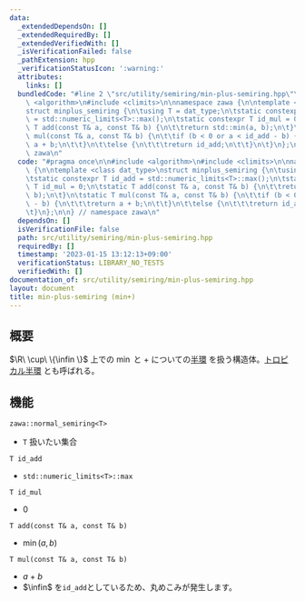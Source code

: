 ```yaml
---
data:
  _extendedDependsOn: []
  _extendedRequiredBy: []
  _extendedVerifiedWith: []
  _isVerificationFailed: false
  _pathExtension: hpp
  _verificationStatusIcon: ':warning:'
  attributes:
    links: []
  bundledCode: "#line 2 \"src/utility/semiring/min-plus-semiring.hpp\"\n\n#include\
    \ <algorithm>\n#include <climits>\n\nnamespace zawa {\n\ntemplate <class dat_type>\n\
    struct minplus_semiring {\n\tusing T = dat_type;\n\tstatic constexpr T id_add\
    \ = std::numeric_limits<T>::max();\n\tstatic constexpr T id_mul = 0;\n\tstatic\
    \ T add(const T& a, const T& b) {\n\t\treturn std::min(a, b);\n\t}\n\tstatic T\
    \ mul(const T& a, const T& b) {\n\t\tif (b < 0 or a < id_add - b) {\n\t\t\treturn\
    \ a + b;\n\t\t}\n\t\telse {\n\t\t\treturn id_add;\n\t\t}\n\t}\n};\n\n} // namespace\
    \ zawa\n"
  code: "#pragma once\n\n#include <algorithm>\n#include <climits>\n\nnamespace zawa\
    \ {\n\ntemplate <class dat_type>\nstruct minplus_semiring {\n\tusing T = dat_type;\n\
    \tstatic constexpr T id_add = std::numeric_limits<T>::max();\n\tstatic constexpr\
    \ T id_mul = 0;\n\tstatic T add(const T& a, const T& b) {\n\t\treturn std::min(a,\
    \ b);\n\t}\n\tstatic T mul(const T& a, const T& b) {\n\t\tif (b < 0 or a < id_add\
    \ - b) {\n\t\t\treturn a + b;\n\t\t}\n\t\telse {\n\t\t\treturn id_add;\n\t\t}\n\
    \t}\n};\n\n} // namespace zawa\n"
  dependsOn: []
  isVerificationFile: false
  path: src/utility/semiring/min-plus-semiring.hpp
  requiredBy: []
  timestamp: '2023-01-15 13:12:13+09:00'
  verificationStatus: LIBRARY_NO_TESTS
  verifiedWith: []
documentation_of: src/utility/semiring/min-plus-semiring.hpp
layout: document
title: min-plus-semiring (min+)
---
```


## 概要

$\R\ \cup\ \{\infin \}$ 上での $\min$ と $+$ についての[半環](https://ja.wikipedia.org/wiki/%E5%8D%8A%E7%92%B0) を扱う構造体。[トロピカル半環](https://en.wikipedia.org/wiki/Tropical_semiring) とも呼ばれる。

## 機能

`zawa::normal_semiring<T>`
- `T` 扱いたい集合

`T id_add`
- `std::numeric_limits<T>::max`

`T id_mul`
- 0

`T add(const T& a, const T& b)`
- $\min (a, b)$

`T mul(const T& a, const T& b)`
- $a\ +\ b$
- $\infin$ を`id_add`としているため、丸めこみが発生します。
